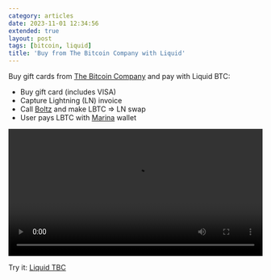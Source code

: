 ```yaml
---
category: articles
date: 2023-11-01 12:34:56
extended: true
layout: post
tags: [bitcoin, liquid]
title: 'Buy from The Bitcoin Company with Liquid'
---
```


Buy gift cards from [The Bitcoin Company](https://embed.thebitcoincompany.com) and pay with Liquid BTC:

- Buy gift card (includes VISA)
- Capture Lightning (LN) invoice
- Call [Boltz](https://boltz.exchange) and make LBTC => LN swap
- User pays LBTC with [Marina](https://vulpem.com/marina.html) wallet

<video width="100%" controls>
  <source src="/images/static/blog/liquidTBC.mov" type="video/mp4">
  Your browser does not support the video tag.
</video>

Try it: [Liquid TBC](https://liquidtbc.pages.dev)
